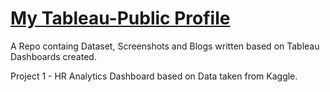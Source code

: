# [My Tableau-Public Profile](https://public.tableau.com/app/profile/rohan.deshpande4178)

A Repo containg Dataset, Screenshots and Blogs written based on Tableau Dashboards created.

Project 1 - HR Analytics Dashboard based on Data taken from Kaggle.
